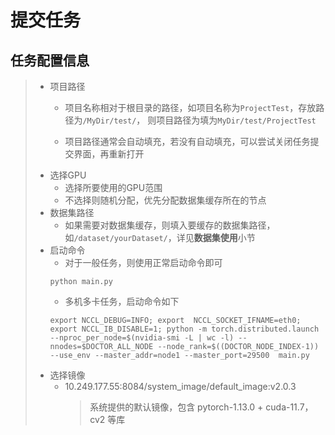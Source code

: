 # 提交任务

## 任务配置信息
> * 项目路径
>   * 项目名称相对于根目录的路径，如项目名称为```ProjectTest```，存放路径为```/MyDir/test/```，
>     则项目路径为填为```MyDir/test/ProjectTest```
> 
>   * 项目路径通常会自动填充，若没有自动填充，可以尝试关闭任务提交界面，再重新打开
> * 选择GPU
>    * 选择所要使用的GPU范围
>    * 不选择则随机分配，优先分配数据集缓存所在的节点
> * 数据集路径
>   * 如果需要对数据集缓存，则填入要缓存的数据集路径，如```/dataset/yourDataset/```，详见**数据集使用**小节
> * 启动命令
>   * 对于一般任务，则使用正常启动命令即可
>   ```
>   python main.py
>   ```
>   * 多机多卡任务，启动命令如下
>   ```shell
>   export NCCL_DEBUG=INFO; export  NCCL_SOCKET_IFNAME=eth0; export NCCL_IB_DISABLE=1; python -m torch.distributed.launch --nproc_per_node=$(nvidia-smi -L | wc -l) --nnodes=$DOCTOR_ALL_NODE --node_rank=$((DOCTOR_NODE_INDEX-1)) --use_env --master_addr=node1 --master_port=29500  main.py
>   ```
> * 选择镜像
>   * 10.249.177.55:8084/system_image/default_image:v2.0.3
>      > 系统提供的默认镜像，包含 pytorch-1.13.0 + cuda-11.7，cv2 等库

